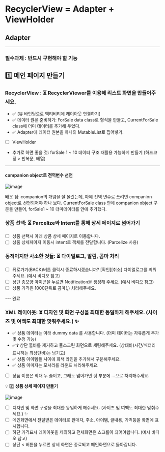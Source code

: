 # RecyclerView = Adapter + ViewHolder
## Adapter
---
### 필수과제 :  반드시 구현해야 할 기능
## 1️⃣ 메인 페이지 만들기

### RecyclerView : ⏳ RecyclerViewer를 이용해 리스트 화면을 만들어주세요.
- ✅ (뷰 바인딩으로 액티비티에 레이아웃 연결하기)
- ✅ 데이터 원본 준비하기: ForSale data class로 형식을 만들고, CurrentForSale class에 더미 데이터를 추가해 두었다.
- ✅ Adapter에 데이터 원본을 하나의 MutableList로 집어넣기.
- [ ] ViewHolder
- 추가로 하면 좋을 것: forSale 1 ~ 10 데이터 구조 재활용 가능하게 만들기 (하드코딩 > 반복문, 배열)
---
#### companion object로 전역변수 선언

![image](https://github.com/agriades/SpartaCodingClub-AndroidKotlinBasic-AppleMarket/assets/75528131/0181764e-24ab-4148-b0a0-1943a111b97f)

배운 점: companion의 개념을 잘 몰랐는데, 아예 전역 변수로 쓰려면 companion object로 선언되어야 하나 보다.
CurrentForSale class 안에 companion object 구문을 만들어, forSale1 ~ 10 더미데이터를 안에 추가했다.

### 상품 선택: ⏳ Parcelize와 Intent를 통해 상세 페이지로 넘어가기
- [ ]  상품 선택시 아래 상품 상세 페이지로 이동합니다.
- [ ]  상품 상세페이지 이동시 intent로 객체를 전달합니다. (Parcelize 사용)

### 동적이지만 사소한 것들: ⏳ 다이얼로그, 알림, 콤마 처리
- [ ]  뒤로가기(BACK)버튼 클릭시 종료하시겠습니까? [확인][취소] 다이얼로그를 띄워주세요. (예시 비디오 참고)
- [ ]  상단 종모양 아이콘을 누르면 Notification을 생성해 주세요. (예시 비디오 참고)
- [ ]  상품 가격은 1000단위로 콤마(,) 처리해주세요.

--- 완료
### XML 레이아웃: ⏳ 디자인 및 화면 구성을 최대한 동일하게 해주세요. (사이즈 및 여백도 최대한 맞춰주세요.) ✨
- ✅  상품 데이터는 아래 dummy data 를 사용합니다. (더미 데이터는 자유롭게 추가 및 수정 가능)
- ✅❓  상단 툴바를 제거하고 풀스크린 화면으로 세팅해주세요.  (상태바(시간/배터리 표시하는 최상단바)는 남기고)
- ✅  상품 아이템들 사이에 회색 라인을 추가해서 구분해주세요.
- ✅  상품 이미지는 모서리를 라운드 처리해주세요.
- [ ]  상품 이름은 최대 두 줄이고, 그래도 넘어가면 뒷 부분에 …으로 처리해주세요.


💡 2️⃣ **상품 상세 페이지 만들기**

![image](https://github.com/agriades/SpartaCodingClub-AndroidKotlinBasic-AppleMarket/assets/75528131/b5a486ef-8002-44d7-b892-97bcf24a17e9)

- [ ]  디자인 및 화면 구성을 최대한 동일하게 해주세요. (사이즈 및 여백도 최대한 맞춰주세요.) ✨
- [ ]  메인화면에서 전달받은 데이터로 판매자, 주소, 아이템, 글내용, 가격등을 화면에 표시합니다.
- [ ]  하단 가격표시 레이아웃을 제외하고 전체화면은 스크롤이 되어야합니다. (예시 비디오 참고)
- [ ]  상단 < 버튼을 누르면 상세 화면은 종료되고 메인화면으로 돌아갑니다.
